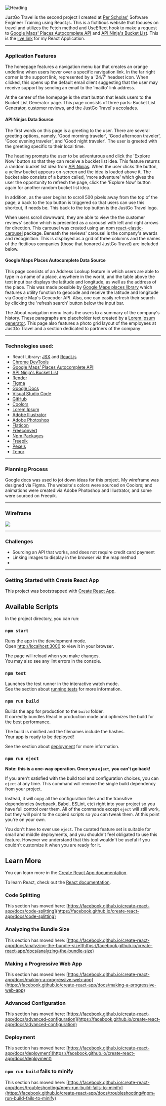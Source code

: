 ![Heading](./travelappclip1.gif)

<p> JustGo Travel is the second project I created at <a href="https://perscholas.org/courses/software-engineer/software-engineer-atlanta/">Per Scholas'</a> Software Engineer Training using React.js. This is a fictitious website that focuses on travel and utilizes the Fetch method and UseEffect hook to make a request to <a href= "https://developers.google.com/maps/documentation/places/web-service">Google Maps' Places Autocomplete API</a> and <a href= "https://api-ninjas.com/api/bucketlist">API Ninja's Bucket List</a>. This is the <a href= "https://travelapp-f8sm.onrender.com/">live link</a> for my React Application.</p>
<hr></hr>

<h3>Application Features</h3>

<p>The homepage features a navigation menu bar that creates an orange underline when users hover over a specific navigation link. In the far right corner is the support link, represented by a '24/7' headset icon. When clicked, this opens up the default email client suggesting that the user may receive support by sending an email to the 'mailto' link address.<br> 

At the center of the homepage is the start button that leads users to the Bucket List Generator page. This page consists of three parts: Bucket List Generator, customer reviews, and the JustGo Travel's accolades.</p>

<h4>API Ninjas Data Source</h4>

<p>The first words on this page is a greeting to the user. There are several greeting options, namely, 'Good morning traveler', 'Good afternoon traveler', 'Good evening traveler', and 'Good night traveler'. The user is greeted with the greeting specific to their local time.</p>

<p>The heading prompts the user to be adventurous and click the 'Explore Now' button so that they can receive a bucklet list idea. This feature returns a random bucket list idea from <a href= "https://api-ninjas.com/api/bucketlist">API Ninjas</a>. When the user clicks the button, a yellow bucket appears on-screen and the idea is loaded above it. The bucket also consists of a button called, 'more adventure' which gives the user the opportunity to refresh the page, click the 'Explore Now' button again for another random bucket list idea. <br>

In addition, as the user begins to scroll 500 pixels away from the top of the page, a back to the top button is triggered so that users can use this shortcut, if needs be. This back to the top button is the JustGo Travel logo.</p>

<p>When users scroll downward, they are able to view the the customer reviews' section which is presented as a carousel with left and right arrows for direction. This carousel was created using an npm <a href="https://www.npmjs.com/package/react-elastic-carousel?activeTab=readme">react-elastic-carousel</a> package. Beneath the reviews' carousel is the company's awards and recoginition. This is displayed as a grid of three columns and the names of the fictitious companies (those that honored JustGo Travel) are included below. </p>

<h4>Google Maps Places Autocomplete Data Source</h4>

<p>This page consists of an Address Lookup feature in which users are able to type in a name of a place, anywhere in the world, and the table above the text input bar displays the latitude and longitude, as well as the address of the place. This was made possible by <a href= "https://www.npmjs.com/pack">Google Maps places library</a> which features a utility function to geocode and receive the latitude and longitude via Google Map's Geocoder API. Also, one can easily refresh their search by clicking the 'refresh search' button below the input bar.</p>

<p>The About navigation menu leads the users to a summary of the company's history. These paragraphs are placeholder text created by a <a href= "https://www.lipsum.com/">Lorem ipsum generator</a>. This page also features a photo grid layout of the employees at JustGo Travel and a section dedicated to partners of the company</p>
<hr></hr>

<h3>Technologies used:</h3>
 <ul>
  <li>React Library: <a href="https://react.dev/learn/writing-markup-with-jsx">JSX</a> and <a href="https://react.dev/">React.js</a>
  <li><a href="https://developer.chrome.com/docs/devtools/open/">Chrome DevTools</a></li>
  <li><a href= "https://developers.google.com/maps/documentation/places/web-service">Google Maps' Places Autocomplete API</a></li>
  <li><a href= "https://api-ninjas.com/api/bucketlist">API Ninja's Bucket List</a></li>
  <li><a href="https://render.com/">Render</a></li>
  <li><a href="https://www.figma.com/">Figma</a></li>
  <li><a href="https://docs.google.com/">Google Docs</a></li>
  <li><a href="https://code.visualstudio.com/">Visual Studio Code</a></li>
  <li><a href="https://github.com/">GitHub</a></li>
  <li><a href="https://coolors.co/">Coolors</a></li>
  <li><a href="https://www.lipsum.com/">Lorem Ipsum</a></li>
  <li><a href=https://www.adobe.com/products/illustrator.html">Adobe Illustrator</a></li>
  <li><a href="https://www.adobe.com/products/photoshop.html">Adobe Photoshop</a></li>
  <li><a href="https://www.flaticon.com/">Flaticon</a></li>
  <li><a href="https://www.freeconvert.com/video-compressor">Freeconvert</a></li>
  <li><a href="https://www.npmjs.com/package/pack">Npm Packages</a></li>
  <li><a href="https://www.freepik.com/">Freepik</a></li>
  <li><a href="https://www.pexels.com/">Pexels</a></li>  
  <li><a href="https://tenor.com/">Tenor</a></li> 
 </ul>
 
<hr></hr>

<h3>Planning Process</h3>
<p>Google docs was used to jot down ideas for this project. My wireframe was designed via Figma. The website's colors were sourced on Coolors; and animations were created via Adobe Photoshop and Illustrator, and some were sourced on Freepik.</p>

<hr></hr>

<h3>Wireframe</h3>
<img src="/wireframe.png">

<hr></hr>
<h3>Challenges</h3>
<ul>
<li>Sourcing an API that works, and does not require credit card payment</li>
<li>Linking images to display in the browser via the map method</li>
<li></li>
</ul>

<hr></hr>
<h3>Getting Started with Create React App</h3>

This project was bootstrapped with [Create React App](https://github.com/facebook/create-react-app).

## Available Scripts

In the project directory, you can run:

### `npm start`

Runs the app in the development mode.\
Open [http://localhost:3000](http://localhost:3000) to view it in your browser.

The page will reload when you make changes.\
You may also see any lint errors in the console.

### `npm test`

Launches the test runner in the interactive watch mode.\
See the section about [running tests](https://facebook.github.io/create-react-app/docs/running-tests) for more information.

### `npm run build`

Builds the app for production to the `build` folder.\
It correctly bundles React in production mode and optimizes the build for the best performance.

The build is minified and the filenames include the hashes.\
Your app is ready to be deployed!

See the section about [deployment](https://facebook.github.io/create-react-app/docs/deployment) for more information.

### `npm run eject`

**Note: this is a one-way operation. Once you `eject`, you can't go back!**

If you aren't satisfied with the build tool and configuration choices, you can `eject` at any time. This command will remove the single build dependency from your project.

Instead, it will copy all the configuration files and the transitive dependencies (webpack, Babel, ESLint, etc) right into your project so you have full control over them. All of the commands except `eject` will still work, but they will point to the copied scripts so you can tweak them. At this point you're on your own.

You don't have to ever use `eject`. The curated feature set is suitable for small and middle deployments, and you shouldn't feel obligated to use this feature. However we understand that this tool wouldn't be useful if you couldn't customize it when you are ready for it.

## Learn More

You can learn more in the [Create React App documentation](https://facebook.github.io/create-react-app/docs/getting-started).

To learn React, check out the [React documentation](https://reactjs.org/).

### Code Splitting

This section has moved here: [https://facebook.github.io/create-react-app/docs/code-splitting](https://facebook.github.io/create-react-app/docs/code-splitting)

### Analyzing the Bundle Size

This section has moved here: [https://facebook.github.io/create-react-app/docs/analyzing-the-bundle-size](https://facebook.github.io/create-react-app/docs/analyzing-the-bundle-size)

### Making a Progressive Web App

This section has moved here: [https://facebook.github.io/create-react-app/docs/making-a-progressive-web-app](https://facebook.github.io/create-react-app/docs/making-a-progressive-web-app)

### Advanced Configuration

This section has moved here: [https://facebook.github.io/create-react-app/docs/advanced-configuration](https://facebook.github.io/create-react-app/docs/advanced-configuration)

### Deployment

This section has moved here: [https://facebook.github.io/create-react-app/docs/deployment](https://facebook.github.io/create-react-app/docs/deployment)

### `npm run build` fails to minify

This section has moved here: [https://facebook.github.io/create-react-app/docs/troubleshooting#npm-run-build-fails-to-minify](https://facebook.github.io/create-react-app/docs/troubleshooting#npm-run-build-fails-to-minify)
